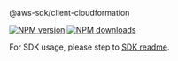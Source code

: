 @aws-sdk/client-cloudformation

[![NPM version](https://img.shields.io/npm/v/@aws-sdk/client-cloudformation/beta.svg)](https://www.npmjs.com/package/@aws-sdk/client-cloudformation)
[![NPM downloads](https://img.shields.io/npm/dm/@aws-sdk/client-cloudformation.svg)](https://www.npmjs.com/package/@aws-sdk/client-cloudformation)

For SDK usage, please step to [SDK readme](https://github.com/aws/aws-sdk-js-v3).
